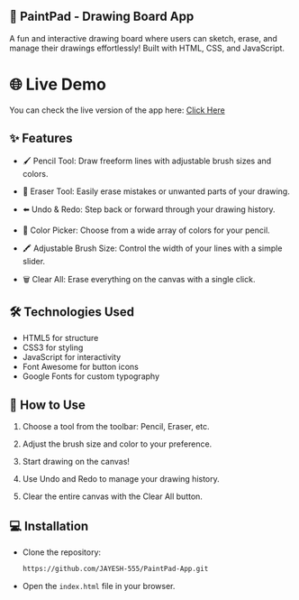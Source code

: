 ## 🎨 PaintPad - Drawing Board App

A fun and interactive drawing board where users can sketch, erase, and manage their drawings effortlessly! Built with HTML, CSS, and JavaScript.

# 🌐 Live Demo
You can check the live version of the app here: [Click Here](https://jayesh-555.github.io/PaintPad-Drawing-Board-App/)

## ✨ Features

- 🖌️ Pencil Tool: Draw freeform lines with adjustable brush sizes and colors.

- 🧽 Eraser Tool: Easily erase mistakes or unwanted parts of your drawing.

- ⬅️ Undo & Redo: Step back or forward through your drawing history.

- 🎨 Color Picker: Choose from a wide array of colors for your pencil.

- 🖍️ Adjustable Brush Size: Control the width of your lines with a simple slider.

- 🗑️ Clear All: Erase everything on the canvas with a single click.

## 🛠️ Technologies Used

- HTML5 for structure
- CSS3 for styling
- JavaScript for interactivity
- Font Awesome for button icons
- Google Fonts for custom typography

## 🎯 How to Use

1. Choose a tool from the toolbar: Pencil, Eraser, etc.

2. Adjust the brush size and color to your preference.

3. Start drawing on the canvas!

4. Use Undo and Redo to manage your drawing history.

5. Clear the entire canvas with the Clear All button.

## 💻 Installation

- Clone the repository:

    ```bash
    https://github.com/JAYESH-555/PaintPad-App.git

- Open the `index.html` file in your browser.



